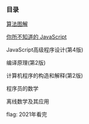 ### 目录

[算法图解](https://github.com/egonSchiele/grokking_algorithms)

[你所不知道的 JavaScript](https://github.com/getify/You-Dont-Know-JS)

JavaScript高级程序设计(第4版)

编译原理(第2版)

计算机程序的构造和解释(第2版)

程序员的数学

离线数学及其应用



flag: 2021年看完
